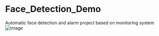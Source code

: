 # Face_Detection_Demo
Automatic face detection and alarm project based on monitoring system
![image](https://github.com/SJTU-IV-Lab/Face_Detection_Demo/tree/master/Gif/FaceDetectionDemo.gif)
